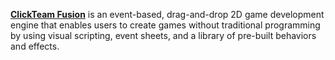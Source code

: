 [**ClickTeam Fusion**](https://www.clickteam.com/) is an event-based, drag-and-drop 2D game development engine that enables users to create games without traditional programming by using visual scripting, event sheets, and a library of pre-built behaviors and effects.
